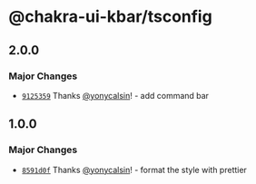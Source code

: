 # @chakra-ui-kbar/tsconfig

## 2.0.0

### Major Changes

- [`9125359`](https://github.com/yonycalsin/chakra-ui-kbar/commit/9125359425b525c00a8b2d4a81c7f1070ddf064a) Thanks [@yonycalsin](https://github.com/yonycalsin)! - add command bar

## 1.0.0

### Major Changes

- [`8591d0f`](https://github.com/yonycalsin/chakra-ui-kbar/commit/8591d0f5d579b0f9fb113d64c0dcf0a19ad71f20) Thanks [@yonycalsin](https://github.com/yonycalsin)! - format the style with prettier

